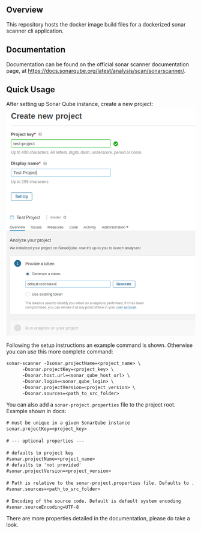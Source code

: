 ## Overview

This repository hosts the docker image build files for a dockerized sonar scanner cli application.

## Documentation

Documentation can be found on the official sonar scanner documentation page, at https://docs.sonarqube.org/latest/analysis/scan/sonarscanner/.

## Quick Usage

After setting up Sonar Qube instance, create a new project:
![Setup Project](https://raw.githubusercontent.com/joaonsantos/sonnar-scanner/master/imgs/setup_project.png)
![Generate Token](https://raw.githubusercontent.com/joaonsantos/sonnar-scanner/master/imgs/generate_token.png)

Following the setup instructions an example command is shown. Otherwise you can use this more complete command:

```
sonar-scanner -Dsonar.projectName=<project_name> \
      -Dsonar.projectKey=<project_key> \
      -Dsonar.host.url=<sonar_qube_host_url> \
      -Dsonar.login=<sonar_qube_login> \
      -Dsonar.projectVersion=<project_version> \
      -Dsonar.sources=<path_to_src_folder>
```

You can also add a ```sonar-project.properties``` file to the project root. Example shown in docs:
```
# must be unique in a given SonarQube instance
sonar.projectKey=<project_key>

# --- optional properties ---

# defaults to project key
#sonar.projectName=<project_name>
# defaults to 'not provided'
#sonar.projectVersion=<project_version>
 
# Path is relative to the sonar-project.properties file. Defaults to .
#sonar.sources=<path_to_src_folder>
 
# Encoding of the source code. Default is default system encoding
#sonar.sourceEncoding=UTF-8
```

There are more properties detailed in the documentation, please do take a look.
